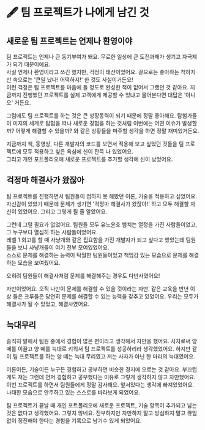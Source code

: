 # 🖋 팀 프로젝트가 나에게 남긴 것

## 새로운 팀 프로젝트는 언제나 환영이야

팀 프로젝트는 언제나 큰 동기부여가 돼요. 무료한 일상에 큰 도전과제가 생기고 자극제가 되기 때문이에요.  
사실 언제나 환영이라고 쓰긴 했지만, 걱정이 태산이었어요. 겉으로는 좋아하는 척하지만 속으로는 '큰일 났다! 어떡하지!' 한 것도 사실이거든요!  
이런 걱정은 팀 프로젝트를 마음에 들 정도로 완성한 적이 없어서 그랬던 것 같아요. 지금까지 진행했던 프로젝트를 실제 고객에게 제공할 수 있냐고 물어본다면 대답은 '아니오' 거든요.

그럼에도 팀 프로젝트를 하는 것은 큰 성장동력이 되기 때문에 정말 좋아해요. 탐험가들이 미지의 세계로 탐험을 떠나 새로운 경험을 하는 것처럼 이번에는 어떤 이슈가 발생할까? 어떻게 해결할 수 있을까? 와 같은 상황들을 마주할 생각을 하면 정말 재미있거든요.

지금까지 책, 동영상, 다른 개발자의 코드를 보면서 적용해 보고 싶었던 것들을 팀 프로젝트에 모두 적용하고 싶은 욕심에 신이 잔뜩 나 있었어요.   
그리고 개인 포트폴리오에 새로운 프로젝트를 추가할 생각에 신이 났었어요.

## 걱정마 해결사가 왔잖아

팀 프로젝트를 진행하면서 팀원들이 접하지 못 해봤던 이론, 기술을 적용하고 싶었어요. 자신감이 있었기 때문에 문제가 생기면 '걱정마 해결사가 왔잖아!' 하고 모두 해결할 자신이 있었어요. 그리고 그렇게 될 줄 알았어요.

그런데 그럴 필요가 없었어요. 팀원들 모두 유노윤호 뺨치는 열정을 가진 사람들이었고, 그 누구보다 열심히 하는 사람들이었어요.  
레벨 1 회고를 할 때 사냥개와 같은 집요함을 가진 개발자가 되고 싶다고 했었는데 팀원들을 보니 사냥개들이 여기 전부 모여있었어요.  
스스로 문제를 해결하는 능력이 탁월한 팀원들이었고 책임감 있는 모습으로 문제를 해결하는 모습을 보여줬어요.

오히려 팀원들이 해결사처럼 문제를 해결해주는 경우도 다반사였어요!

자만이었어요. 오직 나만이 문제를 해결할 수 있을 것이라는 자만. 같은 교육을 반년 이상 들은 크루들은 당연히 문제를 해결할 수 있는 능력을 갖추고 있었어요. 우리는 모두가 해결사가 될 수 있었고, 해결사였어요.

## 늑대무리

솔직히 말해서 팀원 중에서 경험이 많은 편이라고 생각해서 자만을 했어요. 사자로써 양 떼를 이끌고 양 떼를 늑대로 키워서 팀 프로젝트를 성공하리라 생각했었어요. 하지만 같이 팀 프로젝트를 하는 양 떼는 늑대 무리였고 저는 사자가 아닌 한 마리의 늑대였어요. 

이론이든, 기술이든 누구든 경험하고 공부하면 비슷한 경지에 오르는 것 같아요. 부끄럽게도 저는 그런데 먼저 경험하고 공부했다는 이유로 그렇게 생각하지 않고 자만했어요. 이번 프로젝트를 하면서 팀원들에게 정말 감사해요. 앞서있다는 생각에 빠져있었어요. 나태한 모습으로 안주하고 있는 스스로를 바라보게 되었어요.

팀 프로젝트가 끝날 때 개인 포트폴리오에 새로운 프로젝트, 기술 항목이 추가되고 남는 것은 없다고 생각했어요. 그렇지 않네요. 진부하지만 자만하지 말고 방심하지 말고 끊임없이 정진해야 한다는 경험을 기록으로 남기수 있게 되었어요.